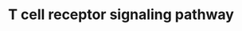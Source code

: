---
annotations:
- id: PW:0000821
  parent: signaling pathway
  type: Pathway Ontology
  value: T cell receptor signaling pathway
authors:
- A.Pandey
- MaintBot
- Ddigles
- Eweitz
description: ''
last-edited: 2021-05-23
organisms:
- Rattus norvegicus
redirect_from:
- /index.php/Pathway:WP352
- /instance/WP352
revision: null
schema-jsonld:
- '@context': https://schema.org/
  '@id': https://wikipathways.github.io/pathways/WP352.html
  '@type': Dataset
  creator:
    '@type': Organization
    name: WikiPathways
  description: ''
  keywords:
  - Abi1
  - Abl1
  - Acp1
  - Akt1
  - Arhgdib
  - Arhgef6
  - Arhgef7
  - Bcl10
  - Braf
  - CARD11
  - CDC42
  - Cabin1
  - Cbl
  - Cblb
  - Cd2
  - Cd247
  - Cd2ap
  - Cd3d
  - Cd3e
  - Cd3g
  - Cd4
  - Cd5
  - Cd8a
  - Cebpb
  - Cish
  - Creb1
  - Crebbp
  - Crk
  - Crkl
  - Ctnnb1
  - DTX1
  - Dbnl
  - Def6
  - Dlg1
  - Dnm2
  - Dock2
  - Dusp3
  - Enah
  - Evl
  - Fcrl3
  - Fos
  - Fyb
  - Fyn
  - Gab2
  - Git2
  - Grap
  - Grap2
  - Grb2
  - Hdac7
  - Homer3
  - Itk
  - Itpr1
  - Jak3
  - Jun
  - Khdrbs1
  - LNK
  - Lat
  - Lax1
  - Lck
  - Lcp2
  - Lime1
  - Lyn
  - MAPK7
  - Map2k1
  - Map2k2
  - Map3k1
  - Map4k1
  - Mapk1
  - Mapk3
  - Muc1
  - Nck1
  - Ncl-ps1
  - Nedd9
  - Nfam1
  - Nfatc2
  - PAG1
  - Pak1
  - Pik3r1
  - Pik3r2
  - Plcg1
  - Ppp3cb
  - Prkcq
  - Prkd2
  - Pstpip1
  - Ptk2
  - Ptk2b
  - Ptpn11
  - Ptpn12
  - Ptpn22
  - Ptpn3
  - Ptpn6
  - Ptprc
  - Ptprh
  - Ptprj
  - Pxn
  - RAPGEF1
  - RGD1562071
  - Rac2
  - Rap1a
  - Rasa1
  - Rasgrp2
  - Ripk2
  - SHB
  - SOS2
  - Sh2d2a
  - Sh2d3c
  - Sh3bp2
  - Shc1
  - Sit1
  - Skap1
  - Skap2
  - Sla
  - Sos1
  - Src
  - Stat1
  - Stat5a
  - Stat5b
  - Stk39
  - Syk
  - TRA@
  - TRB@
  - Trat1
  - Tuba4a
  - Tubb5
  - Txk
  - Unc119
  - Vasp
  - Vav1
  - Vav2
  - Vav3
  - WAS
  - Wasf2
  - Wipf1
  - YWHAQ
  - Zap70
  license: CC0
  name: T cell receptor signaling pathway
seo: CreativeWork
title: T cell receptor signaling pathway
wpid: WP352
---